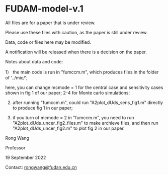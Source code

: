 # FUDAM-model-v.1
All files are for a paper that is under review.

Please use these files with caution, as the paper is still under review.

Data, code or files here may be modified.

A notification will be released when there is a decision on the paper.

Notes about data and code:

1） the main code is run in "fumccm.m", which produces files in the folder of '../mic/';

here, you can change mcmode = 1 for the central case and sensitivity cases shown in fig 1 of our paper; 2-4 for Monte carlo simulations;

2)  after running  "fumccm.m", could run "A2plot_dUds_sens_fig1.m" directly to produce fig 1 in our paper;

3)  if you turn of mcmode = 2 in "fumccm.m",  you need to run "A2plot_dUds_uncer_fig2_files.m" to make archieve files, and then run "A2plot_dUds_uncer_fig2.m" to plot fig 2 in our paper.


Rong Wang

Professor

19 September 2022

Contact: rongwang@fudan.edu.cn
